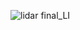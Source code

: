 ![lidar final_LI](https://user-images.githubusercontent.com/91827137/210155593-b6961488-0ea8-46ee-a086-7692e6b078f2.jpg)
